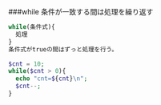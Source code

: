 ###while
条件が一致する間は処理を繰り返す

```php
while(条件式){
  処理
}
条件式がtrueの間はずっと処理を行う。

$cnt = 10;
while($cnt > 0){
  echo "cnt=${cnt}\n";
  $cnt--;
}
```